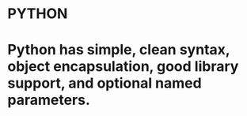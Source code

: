 # PYTHON
# Python has simple, clean syntax, object encapsulation, good library support, and optional named parameters.
